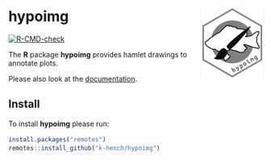 # hypoimg <img src="man/figures/logo.png" align="right" alt="" width="120" />

<!-- badges: start -->
[![R-CMD-check](https://github.com/k-hench/hypoimg/workflows/R-CMD-check/badge.svg)](https://github.com/k-hench/hypoimg/actions)
<!-- badges: end -->

The **R** package **hypoimg** provides hamlet drawings to annotate plots.

Please also look at the [documentation](https://k-hench.github.io/hypoimg/index.html).

## Install

To install **hypoimg** please run:
```r
install.packages("remotes")
remotes::install_github("k-hench/hypoimg")
```

